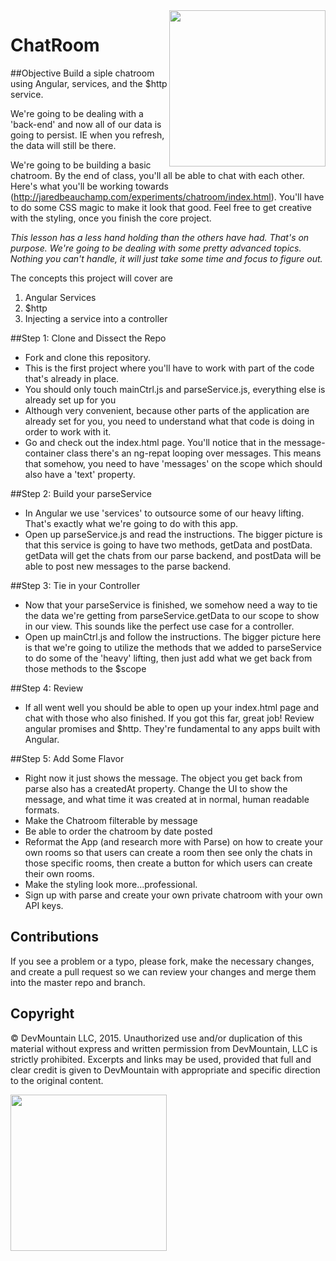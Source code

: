 <img src="https://devmounta.in/img/logowhiteblue.png" width="250" align="right">

ChatRoom
========

##Objective
Build a siple chatroom using Angular, services, and the $http service.

We're going to be dealing with a 'back-end' and now all of our data is going to persist. IE when you refresh, the data will still be there. 

We're going to be building a basic chatroom. By the end of class, you'll all be able to chat with each other. Here's what you'll be working towards (http://jaredbeauchamp.com/experiments/chatroom/index.html). You'll have to do some CSS magic to make it look that good. Feel free to get creative with the styling, once you finish the core project.

*This lesson has a less hand holding than the others have had. That's on purpose. We're going to be dealing with some pretty advanced topics. Nothing you can't handle, it will just take some time and focus to figure out.*

The concepts this project will cover are 

1. Angular Services
2. $http
3. Injecting a service into a controller


##Step 1: Clone and Dissect the Repo
* Fork and clone this repository.
* This is the first project where you'll have to work with part of the code that's already in place.
* You should only touch mainCtrl.js and parseService.js, everything else is already set up for you
* Although very convenient, because other parts of the application are already set for you, you need to understand what that code is doing in order to work with it. 
* Go and check out the index.html page. You'll notice that in the message-container class there's an ng-repat looping over messages. This means that somehow, you need to have 'messages' on the scope which should also have a 'text' property.


##Step 2: Build your parseService
* In Angular we use 'services' to outsource some of our heavy lifting. That's exactly what we're going to do with this app. 
* Open up parseService.js and read the instructions. The bigger picture is that this service is going to have two methods, getData and postData. getData will get the chats from our parse backend, and postData will be able to post new messages to the parse backend.


##Step 3: Tie in your Controller
* Now that your parseService is finished, we somehow need a way to tie the data we're getting from parseService.getData to our scope to show in our view. This sounds like the perfect use case for a controller. 
* Open up mainCtrl.js and follow the instructions. The bigger picture here is that we're going to utilize the methods that we added to parseService to do some of the 'heavy' lifting, then just add what we get back from those methods to the $scope


##Step 4: Review
* If all went well you should be able to open up your index.html page and chat with those who also finished. If you got this far, great job! Review angular promises and $http. They're fundamental to any apps built with Angular.


##Step 5: Add Some Flavor
* Right now it just shows the message. The object you get back from parse also has a createdAt property. Change the UI to show the message, and what time it was created at in normal, human readable formats.
* Make the Chatroom filterable by message
* Be able to order the chatroom by date posted
* Reformat the App (and research more with Parse) on how to create your own rooms so that users can create a room then see only the chats in those specific rooms, then create a button for which users can create their own rooms.
* Make the styling look more...professional.
* Sign up with parse and create your own private chatroom with your own API keys.

## Contributions
If you see a problem or a typo, please fork, make the necessary changes, and create a pull request so we can review your changes and merge them into the master repo and branch.

## Copyright

© DevMountain LLC, 2015. Unauthorized use and/or duplication of this material without express and written permission from DevMountain, LLC is strictly prohibited. Excerpts and links may be used, provided that full and clear credit is given to DevMountain with appropriate and specific direction to the original content.

<img src="https://devmounta.in/img/logowhiteblue.png" width="250">

